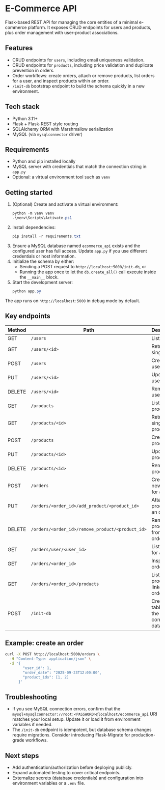 # E-Commerce API

Flask-based REST API for managing the core entities of a minimal e-commerce platform. It exposes CRUD endpoints for users and products, plus order management with user-product associations.

## Features
- CRUD endpoints for `users`, including email uniqueness validation.
- CRUD endpoints for `products`, including price validation and duplicate prevention in orders.
- Order workflows: create orders, attach or remove products, list orders for a user, and inspect products within an order.
- `/init-db` bootstrap endpoint to build the schema quickly in a new environment.

## Tech stack
- Python 3.11+
- Flask + Flask-REST style routing
- SQLAlchemy ORM with Marshmallow serialization
- MySQL (via `mysqlconnector` driver)

## Requirements
- Python and pip installed locally
- MySQL server with credentials that match the connection string in `app.py`
- Optional: a virtual environment tool such as `venv`

## Getting started
1. (Optional) Create and activate a virtual environment:
   ```powershell
   python -m venv venv
   .\venv\Scripts\Activate.ps1
   ```
2. Install dependencies:
   ```powershell
   pip install -r requirements.txt
   ```
3. Ensure a MySQL database named `ecommerce_api` exists and the configured user has full access. Update `app.py` if you use different credentials or host information.
4. Initialize the schema by either:
   - Sending a POST request to `http://localhost:5000/init-db`, or
   - Running the app once to let the `db.create_all()` call execute inside the `__main__` block.
5. Start the development server:
   ```powershell
   python app.py
   ```

The app runs on `http://localhost:5000` in debug mode by default.

## Key endpoints
| Method | Path | Description |
| --- | --- | --- |
| GET | `/users` | List users |
| GET | `/users/<id>` | Retrieve a single user |
| POST | `/users` | Create a user |
| PUT | `/users/<id>` | Update a user |
| DELETE | `/users/<id>` | Remove a user |
| GET | `/products` | List products |
| GET | `/products/<id>` | Retrieve a single product |
| POST | `/products` | Create a product |
| PUT | `/products/<id>` | Update a product |
| DELETE | `/products/<id>` | Remove a product |
| POST | `/orders` | Create a new order for a user |
| PUT | `/orders/<order_id>/add_product/<product_id>` | Attach a product to an order |
| DELETE | `/orders/<order_id>/remove_product/<product_id>` | Remove a product from an order |
| GET | `/orders/user/<user_id>` | List orders for a user |
| GET | `/orders/<order_id>` | Inspect an order |
| GET | `/orders/<order_id>/products` | List products linked to an order |
| POST | `/init-db` | Create tables in the configured database |

## Example: create an order
```bash
curl -X POST http://localhost:5000/orders \
  -H "Content-Type: application/json" \
  -d '{
        "user_id": 1,
        "order_date": "2025-09-23T12:00:00",
        "product_ids": [1, 2]
      }'
```

## Troubleshooting
- If you see MySQL connection errors, confirm that the `mysql+mysqlconnector://root:<PASSWORD>@localhost/ecommerce_api` URI matches your local setup. Update it or load it from environment variables if needed.
- The `/init-db` endpoint is idempotent, but database schema changes require migrations. Consider introducing Flask-Migrate for production-grade workflows.

## Next steps
- Add authentication/authorization before deploying publicly.
- Expand automated testing to cover critical endpoints.
- Externalize secrets (database credentials) and configuration into environment variables or a `.env` file.